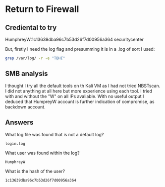 # Return to Firewall

## Crediental to try
HumphreyW:1c13639dba96c7b53d26f7d00956a364
securitycenter

But, firstly I need  the log flag and presumming it is in a .log of sort I used:
```bash
grep /var/log/ -r -e "TBH{"
```

## SMB analysis
I thought I try all the default tools on th Kali VM as I had not tried NBSTscan. I did not anything at all here but more experience using each tool. I tried with and without the "W" on all IPs avaliable. With no useful output I deduced that HumpreyW account is further indication of  compromise, as backdown account.

## Answers
What log file was found that is not a default log?
```{toggle}
login.log
```
What user was found within the log?
```{toggle}
HumphreyW
```
What is the hash of the user?
```{toggle}
1c13639dba96c7b53d26f7d00956a364
```






